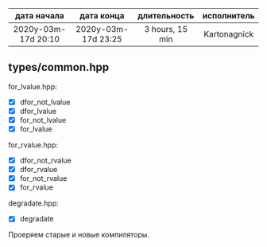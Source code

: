 
|     дата начала     |     дата конца      | длительность    | исполнитель  |
|:-------------------:|:-------------------:|:---------------:|:------------:|
| 2020y-03m-17d 20:10 | 2020y-03m-17d 23:25 | 3 hours, 15 min | Kartonagnick |

types/common.hpp
---

for_lvalue.hpp:  
  - [x] dfor_not_lvalue  
  - [x] dfor_lvalue  
  - [x] for_not_lvalue  
  - [x] for_lvalue  

for_rvalue.hpp:  
  - [x] dfor_not_rvalue  
  - [x] dfor_rvalue  
  - [x] for_not_rvalue  
  - [x] for_rvalue  

degradate.hpp:  
  - [x] degradate  

Проеряем старые и новые компиляторы.  